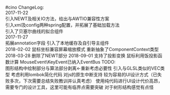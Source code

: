 #cino
ChangeLog:   
2017-11-22   
引入NEWT及相关IO方法，给出与AWTIO兼容性方案   
引入xml及config两种spring配置，并拓展了基础加载方法   
引入了贝塞尔曲线的拟合组件   
2017-11-27   
拓展annotation字段 引入了本地缓存及自引导主组件   
2018-02-02
鼠标坐标兼容屏幕缩放模式 重新抽象了ComponentContext类型
2018-03-28
删除了NEWT部分
2018-09-01
支持了投影变换 鼠标利用饭投影函数计算
MouseEvent\KeyEvent已纳入EventBus
TODO:    
图形结构中绘制部分与算法部分剥离<-重新考虑必要性
引入与GLSL类似的VEC类型
考虑利用lombok简化代码
对js的原生中断支持
较为容易的UI设计方式（已失败多次，下次需要总结失败教训并认真考虑）
使用纯代码进行UI设计代价高昂，需要专门的设计工具，这里可能有临界点需要突破
对于树形结构感觉有点怪